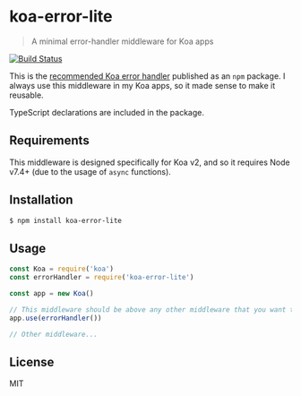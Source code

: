 # koa-error-lite
> A minimal error-handler middleware for Koa apps

[![Build Status](https://travis-ci.org/saadq/koa-error-lite.svg?branch=master)](https://travis-ci.org/saadq/koa-error-lite)

This is the [recommended Koa error handler](https://github.com/koajs/koa/wiki/Error-Handling) published as an `npm` package. I always use this middleware in my Koa apps, so it made sense to make it reusable.

TypeScript declarations are included in the package.

## Requirements
This middleware is designed specifically for Koa v2, and so it requires Node v7.4+ (due to the usage of `async` functions).

## Installation

```bash
$ npm install koa-error-lite
```

## Usage

```js
const Koa = require('koa')
const errorHandler = require('koa-error-lite')

const app = new Koa()

// This middleware should be above any other middleware that you want to catch errors for.
app.use(errorHandler())

// Other middleware...
```

## License
MIT
